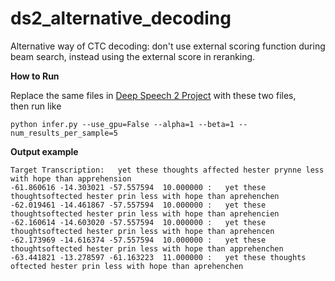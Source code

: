 # ds2_alternative_decoding

Alternative way of CTC decoding: don't use external scoring function during beam search, instead using the external score in reranking.

**How to Run**

Replace the same files in [Deep Speech 2 Project](https://github.com/PaddlePaddle/models/tree/develop/deep_speech_2) with these two files,   
then run like 
```
python infer.py --use_gpu=False --alpha=1 --beta=1 --num_results_per_sample=5
```

**Output example**

```
Target Transcription:	yet these thoughts affected hester prynne less with hope than apprehension
-61.860616 -14.303021 -57.557594  10.000000 :	yet these thoughtsoftected hester prin less with hope than aprehenchen
-62.019461 -14.461867 -57.557594  10.000000 :	yet these thoughtsoftected hester prin less with hope than aprehencien
-62.160614 -14.603020 -57.557594  10.000000 :	yet these thoughtsoftected hester prin less with hope than aprehencen
-62.173969 -14.616374 -57.557594  10.000000 :	yet these thoughtsoftected hester prin less with hope than apprehenchen
-63.441821 -13.278597 -61.163223  11.000000 :	yet these thoughts oftected hester prin less with hope than aprehenchen
```
